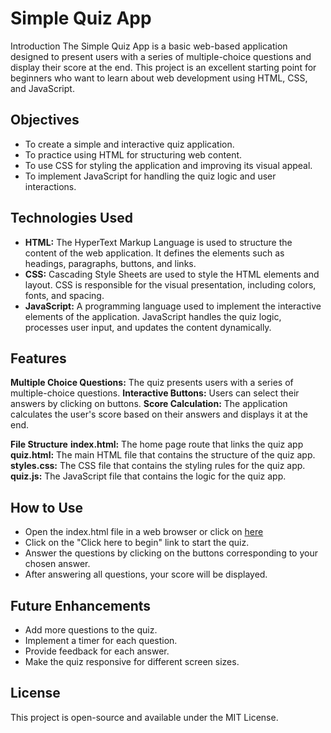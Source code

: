 #	Simple Quiz App
Introduction
The Simple Quiz App is a basic web-based application designed to present users with a series of multiple-choice questions and display their score at the end. This project is an excellent starting point for beginners who want to learn about web development using HTML, CSS, and JavaScript.

##	Objectives
-	To create a simple and interactive quiz application.
-	To practice using HTML for structuring web content.
-	To use CSS for styling the application and improving its visual appeal.
-	To implement JavaScript for handling the quiz logic and user interactions.

##	Technologies Used
-	**HTML:** The HyperText Markup Language is used to structure the content of the web application. It defines the elements such as headings, paragraphs, buttons, and links.
-	**CSS:** Cascading Style Sheets are used to style the HTML elements and layout. CSS is responsible for the visual presentation, including colors, fonts, and spacing.
-	**JavaScript:** A programming language used to implement the interactive elements of the application. JavaScript handles the quiz logic, processes user input, and updates the content dynamically.

##	Features
**Multiple Choice Questions:** The quiz presents users with a series of multiple-choice questions.
**Interactive Buttons:** Users can select their answers by clicking on buttons.
**Score Calculation:** The application calculates the user's score based on their answers and displays it at the end.

**File Structure**
**index.html:** The home page route that links the quiz app
**quiz.html:** The main HTML file that contains the structure of the quiz app.
**styles.css:** The CSS file that contains the styling rules for the quiz app.
**quiz.js:** The JavaScript file that contains the logic for the quiz app.

##	How to Use
-	Open the index.html file in a web browser or click on [here](https://sample-quiz-app.vercel.app/)
-	Click on the "Click here to begin" link to start the quiz.
-	Answer the questions by clicking on the buttons corresponding to your chosen answer.
-	After answering all questions, your score will be displayed.

##	Future Enhancements
-	Add more questions to the quiz.
-	Implement a timer for each question.
-	Provide feedback for each answer.
-	Make the quiz responsive for different screen sizes.

##	License
This project is open-source and available under the MIT License.

